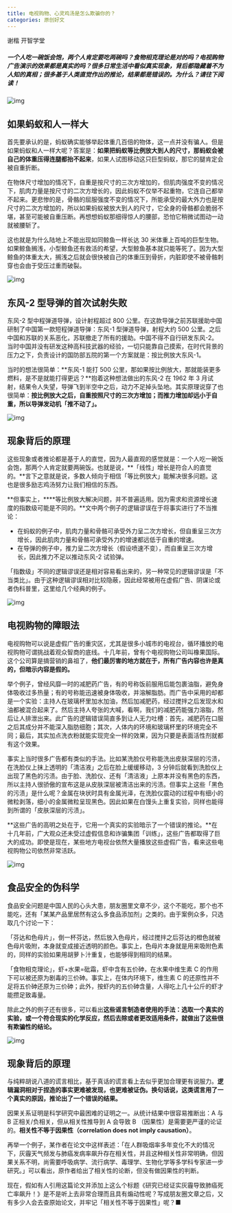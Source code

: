 ```yaml
---
title: 电视购物、心灵鸡汤是怎么欺骗你的？
categories: 原创好文
---
```


谢楷 开智学堂  

##### 一个人吃一碗饭会饱，两个人肯定要吃两碗吗？食物相克理论是对的吗？电视购物广告演示的效果都是真实的吗？很多日常生活中看似真实现象，背后都隐藏着不为人知的真相；很多基于人类直觉作出的推论，结果都是错误的。为什么？请往下阅读！

![img](https://mmbiz.qpic.cn/mmbiz_jpg/ice5enJHe2Tiaxa8LS1CF3kkkQk9vkZ7v05KViaDx0zS0JMu15QlXpZAkyQtanQRL20iaiaVcD6g4g4fs6aFicpG0Bibg/640?wx_fmt=jpeg&wxfrom=5&wx_lazy=1&wx_co=1)

## 如果蚂蚁和人一样大

首先要承认的是，蚂蚁确实能够举起体重几百倍的物体，这一点并没有骗人。但是如果蚂蚁和人一样大呢？答案是：**如果把蚂蚁等比例放大到人的尺寸，那蚂蚁会被自己的体重压得连腿都抬不起来**，如果人试图移动这只巨型蚂蚁，那它的腿肯定会被自重折断。

在物体尺寸增加的情况下，自重是按尺寸的三次方增加的，但肌肉强度不变的情况下，肌肉力量是按尺寸的二次方增长的，因此蚂蚁不仅举不起重物，它连自己都举不起来。更悲惨的是，骨骼的屈服强度不变的情况下，所能承受的最大外力也是按尺寸的二次方增加的，所以如果蚂蚁被放大到人的尺寸，它全身的骨骼都会脆弱不堪，甚至可能被自重压断。再想想蚂蚁那细得惊人的腰部，恐怕它稍微试图动一动就被腰斩了。

这也就是为什么陆地上不能出现如同鲸鱼一样长达 30 米体重上百吨的巨型生物。如果鲸鱼搁浅，小型鲸鱼还有救活的希望，大型鲸鱼基本就只能等死了。因为大型鲸鱼的体重太大，搁浅之后就会很快被自己的体重压到骨折，内脏即使不被骨骼刺穿也会由于受压过重而破裂。

![img](https://mmbiz.qpic.cn/mmbiz_png/ice5enJHe2Tiaxa8LS1CF3kkkQk9vkZ7v0f1IKcbn2TB1aV0w5vRgXlkxnHCiaPZcicKlG2MMSV07qBFokH6R7iczlg/640?wx_fmt=png&wxfrom=5&wx_lazy=1&wx_co=1)

## 东风-2 型导弹的首次试射失败

东风-2 型中程弹道导弹，设计射程超过 800 公里。在这款导弹之前苏联援助中国研制了中国第一款短程弹道导弹：东风-1 型弹道导弹，射程大约 500 公里。之后中国和苏联的关系恶化，苏联撤走了所有的援助。中国不得不自行研发东风-2。当时中国并没有研发这种高科技武器的经验，一切只能靠自己摸索，在时代背景的压力之下，负责设计的国防部五院的第一个方案就是：按比例放大东风-1。

当时的想法很简单：**东风-1 能打 500 公里，那如果按比例放大，那就能装更多燃料，是不是就能打得更远？**抱着这种想法做出的东风-2 在 1962 年 3 月试射，结果令人失望，导弹飞到半空中之后，动力不足掉头坠地。其实原理说穿了也很简单：**按比例放大之后，自重按照尺寸的三次方增加；而推力增加却远小于自重，所以导弹发动机「推不动了」。**

![img](https://mmbiz.qpic.cn/mmbiz_png/ice5enJHe2Tiaxa8LS1CF3kkkQk9vkZ7v04eSpQsGEkuR7u5vrtKhsLbjlgCALNuicHRkDTiaBvg5AJ09CQLlY1xkw/640?wx_fmt=png&wxfrom=5&wx_lazy=1&wx_co=1)

## 现象背后的原理

这些现象或者推论都是基于人的直觉，因为人最直观的感觉就是：一个人吃一碗饭会饱，那两个人肯定就要两碗饭。也就是说，**「线性」增长是符合人的直觉的。**言下之意就是说，多数人倾向于相信「等比例放大」能解决很多问题。这也是很多励志鸡汤努力让我们相信的东西。

**但事实上，****等比例放大解决问题，并不普遍适用。因为需求和资源增长速度的指数级可能是不同的。**文中两个例子的逻辑谬误在于将事实进行了不当推论：

- 在蚂蚁的例子中，肌肉力量和骨骼可承受外力呈二次方增长，但自重呈三次方增长，因此肌肉力量和骨骼可承受外力的增速都远低于自重的增速。
- 在导弹的例子中，推力呈二次方增长（假设喷速不变），而自重呈三次方增长，因此推力不足以推动东风-2 试验弹。

「指数级」不同的逻辑谬误还是相对容易看出来的，另一种常见的逻辑谬误是「不当类比」。由于这种逻辑谬误相对比较隐蔽，因此经常被用在虚假广告、阴谋论或者伪科普里，这里给几个经典的例子。

![img](https://mmbiz.qpic.cn/mmbiz_png/ice5enJHe2Tiaxa8LS1CF3kkkQk9vkZ7v0DZClZpkZ0PkFJM8xoiaqbAvLSfhXOR5iawddiapicULIXvGk7k0Htd8C3A/640?wx_fmt=png&wxfrom=5&wx_lazy=1&wx_co=1)

## 电视购物的障眼法

电视购物可以说是虚假广告的重灾区，尤其是很多小城市的电视台，循环播放的电视购物可谓挑战着观众智商的底线。十几年前，曾有个电视购物公司叫橡果国际。这个公司算是搞营销的鼻祖了，**他们最厉害的地方就在于，所有广告内容也许是真的，但暗示内容是假的。**

举个例子，曾经风靡一时的减肥药广告，有的号称饭前服用后能包裹油脂，避免身体吸收过多热量；有的号称能迅速被身体吸收，并溶解脂肪。而广告中采用的却都是一个实验：主持人在玻璃杯里加水加油，然后加减肥药，经过搅拌之后发现水和油都被混合起来了。然后主持人夸张的大喊，看啊，我们的减肥药能强力溶脂，然后让人排泄出来。此广告的逻辑错误简直多到让人无力吐槽：首先，减肥药在口服之后其成分并不能深入脂肪细胞；其次，人体内的环境和玻璃杯里的环境完全不同；最后，其实加点洗衣粉就能实现完全一样的效果，因为只要是表面活性剂就都有这个效果。

事实上当时很多广告都有类似的手法。比如某洗脸仪号称能洗出皮肤深层的污渍，在洗脸仪上抹上透明的「清洁液」之后在脸上缓缓移动，3 分钟后就看到洗脸仪上出现了黑色的污渍。由于脸、洗脸仪、还有「清洁液」上原本并没有黑色的东西，所以主持人很骄傲的宣布这是从皮肤深层被清洁出来的污渍。但事实上这些「黑色的污渍」是什么呢？金属在块状时具有金属光泽，在洗脸仪震动的过程中有细小的微粒剥落，细小的金属微粒呈现黑色。因此如果在白馒头上重复实验，同样也能得到所谓的「皮肤深层的污渍」。

**这些广告的高明之处在于，它用一个真实的实验暗示了一个错误的推论。**在十几年前，广大观众还未受过虚假信息和诈骗集团「训练」，这些广告都取得了巨大的成功。即使是现在，某些地方电视台依然大量播放这些虚假广告，看来这些电视购物公司依然非常活跃。

![img](https://mmbiz.qpic.cn/mmbiz_png/ice5enJHe2Tiaxa8LS1CF3kkkQk9vkZ7v0WiaibpDHJOZKmZx3aIiaIcc0INU1GvxcSsXic4Ou5j1r1P8W7eEdiagITiaw/640?wx_fmt=png&wxfrom=5&wx_lazy=1&wx_co=1)

## 食品安全的伪科学

食品安全问题是中国人民的心头大患，朋友圈里文章不少，这个不能吃，那个也不能吃，还有「某某产品里居然有这么多食品添加剂」之类的。由于案例众多，只选取几个讨论一下：

「芬达和色母片」，倒一杯芬达，然后放入色母片，经过搅拌之后芬达的橙色就被色母片吸附，本身就变成接近透明的颜色。事实上，色母片本身就是用来吸附色素的，同样的实验如果用胡萝卜汁重复，也能够得到相同的结果。

「食物相克理论」，虾+水果=砒霜，虾中含有五价砷，在水果中维生素 C 的作用下可以被还原为剧毒的三价砷。事实上，在体内环境下，维生素 C 的还原性并不足将五价砷还原为三价砷；此外，按虾内的五价砷含量，人得吃上几十公斤的虾才能攒足致毒量。

除此之外的例子还有很多，可以看出**这些谣言制造者使用的手法：选取一个真实的实验，或一个符合现实的化学反应，然后去除或者更改适用条件，就做出了这些很有欺骗性的结论。**

![img](https://mmbiz.qpic.cn/mmbiz_png/ice5enJHe2Tiaxa8LS1CF3kkkQk9vkZ7v0NGsuw0o8mk8oprpJS2tqiaD85S3QgPZC2Zaea6aaN73lD3rAP6iaLdZg/640?wx_fmt=png&wxfrom=5&wx_lazy=1&wx_co=1)

## 现象背后的原理

与纯粹胡说八道的谎言相比，基于真话的谎言看上去似乎更加合理更有说服力。**逻辑漏洞相对于捏造的事实更难被发现，也更难被证伪。换句话说，这类谎言用了一个真实的原因，推论出了一个错误的结果。**

因果关系证明是科学研究中最困难的证明之一。从统计结果中很容易推断出：A 与 B 正相关/负相关，但从相关性推导到 A 会导致 B （因果性）是需要更严谨的论证的。**相关性不等于因果性（correlation does not imply causation）**。

再举一个例子，某作者在论文中这样表述：「在人群吸烟率多年变化不大的情况下，灰霾天气频发与肺癌发病率飙升存在相关性，并且这种相关性非常明确，但因果关系不明，尚需要呼吸病学、流行病学、毒理学、生物化学等多学科专家进一步研究。」可以看出，原作者给出了相关性的论断，但没有做因果性的判断。

现在，假如有人引用这篇论文并添加上这么个标题《研究已经证实灰霾导致肺癌死亡率飙升！》是不是听上去非常合理而且具有煽动性呢？写成朋友圈文章之后，又有多少人会去查原始论文，并牢记「相关性不等于因果性」呢？■
